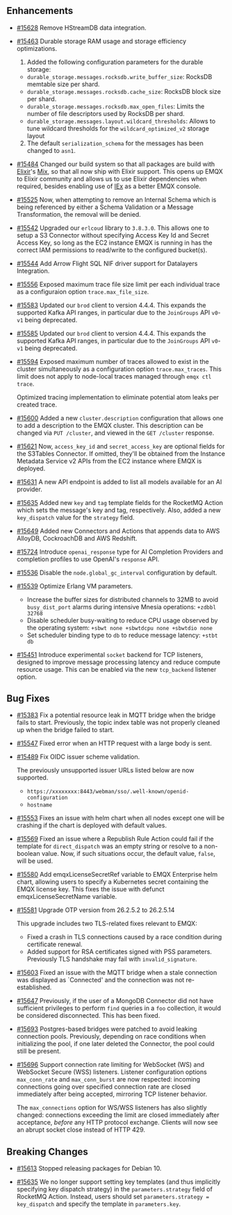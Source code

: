 # <VSN-TAG>

## Enhancements

- [#15628](https://github.com/emqx/emqx/pull/15628) Remove HStreamDB data integration.

- [#15463](https://github.com/emqx/emqx/pull/15463) Durable storage RAM usage and storage efficiency optimizations.

  1. Added the following configuration parameters for the durable storage:

  - `durable_storage.messages.rocksdb.write_buffer_size`: RocksDB memtable size per shard.
  - `durable_storage.messages.rocksdb.cache_size`: RocksDB block size per shard.
  - `durable_storage.messages.rocksdb.max_open_files`: Limits the number of file descriptors used by RocksDB per shard.
  - `durable_storage.messages.layout.wildcard_thresholds`: Allows to tune wildcard thresholds for the `wildcard_optimized_v2` storage layout

  2. The default `serialization_schema` for the messages has been changed to `asn1`.

- [#15484](https://github.com/emqx/emqx/pull/15484) Changed our build system so that all packages are build with [Elixir](https://elixir-lang.org/)'s [Mix](https://hexdocs.pm/elixir/introduction-to-mix.html), so that all now ship with Elixir support.  This opens up EMQX to Elixir community and allows us to use Elixir dependencies when required, besides enabling use of [IEx](https://hexdocs.pm/iex/IEx.html) as a better EMQX console.

- [#15525](https://github.com/emqx/emqx/pull/15525) Now, when attempting to remove an Internal Schema which is being referenced by either a Schema Validation or a Message Transformation, the removal will be denied.

- [#15542](https://github.com/emqx/emqx/pull/15542) Upgraded our `erlcoud` library to `3.8.3.0`.  This allows one to setup a S3 Connector without specifying Access Key Id and Secret Access Key, so long as the EC2 instance EMQX is running in has the correct IAM permissions to read/write to the configured bucket(s).

- [#15544](https://github.com/emqx/emqx/pull/15544) Add Arrow Flight SQL NIF driver support for Datalayers Integration.

- [#15556](https://github.com/emqx/emqx/pull/15556) Exposed maximum trace file size limit per each individual trace as a configuraion option `trace.max_file_size`.

- [#15583](https://github.com/emqx/emqx/pull/15583) Updated our `brod` client to version 4.4.4.  This expands the supported Kafka API ranges, in particular due to the `JoinGroups` API `v0`-`v1` being deprecated.

- [#15585](https://github.com/emqx/emqx/pull/15585) Updated our `brod` client to version 4.4.4. This expands the supported Kafka API ranges, in particular due to the `JoinGroups` API `v0`-`v1` being deprecated.

- [#15594](https://github.com/emqx/emqx/pull/15594) Exposed maximum number of traces allowed to exist in the cluster simultaneously as a configuration option `trace.max_traces`. This limit does not apply to node-local traces managed through `emqx ctl trace`.

  Optimized tracing implementation to eliminate potential atom leaks per created trace.

- [#15600](https://github.com/emqx/emqx/pull/15600) Added a new `cluster.description` configuration that allows one to add a description to the EMQX cluster.  This description can be changed via `PUT /cluster`, and viewed in the `GET /cluster` response.

- [#15621](https://github.com/emqx/emqx/pull/15621) Now, `access_key_id` and `secret_access_key` are optional fields for the S3Tables Connector.  If omitted, they'll be obtained from the Instance Metadata Service v2 APIs from the EC2 instance where EMQX is deployed.

- [#15631](https://github.com/emqx/emqx/pull/15631) A new API endpoint is added to list all models available for an AI provider.

- [#15635](https://github.com/emqx/emqx/pull/15635) Added new `key` and `tag` template fields for the RocketMQ Action which sets the message's key and tag, respectively.  Also, added a new `key_dispatch` value for the `strategy` field.

- [#15649](https://github.com/emqx/emqx/pull/15649) Added new Connectors and Actions that appends data to AWS AlloyDB, CockroachDB and AWS Redshift.

- [#15724](https://github.com/emqx/emqx/pull/15724) Introduce `openai_response` type for AI Completion Providers and completion profiles to use OpenAI's `response` API.

- [#15536](https://github.com/emqx/emqx/pull/15536) Disable the `node.global_gc_interval` configuration by default.

- [#15539](https://github.com/emqx/emqx/pull/15539) Optimize Erlang VM parameters.

  - Increase the buffer sizes for distributed channels to 32MB to avoid `busy_dist_port` alarms during intensive Mnesia operations: `+zdbbl 32768`
  - Disable scheduler busy-waiting to reduce CPU usage observed by the operating system: `+sbwt none +sbwtdcpu none +sbwtdio none`
  - Set scheduler binding type to `db` to reduce message latency: `+stbt db`

- [#15451](https://github.com/emqx/emqx/pull/15451) Introduce experimental `socket` backend for TCP listeners, designed to improve message processing latency and reduce compute resource usage. This can be enabled via the new `tcp_backend` listener option.

## Bug Fixes

- [#15383](https://github.com/emqx/emqx/pull/15383) Fix a potential resource leak in MQTT bridge when the bridge fails to start. Previously, the topic index table was not properly cleaned up when the bridge failed to start.

- [#15547](https://github.com/emqx/emqx/pull/15547) Fixed error when an HTTP request with a large body is sent.

- [#15489](https://github.com/emqx/emqx/pull/15489) Fix OIDC issuer scheme validation.

  The previously unsupported issuer URLs listed below are now supported.

  - `https://xxxxxxxx:8443/webman/sso/.well-known/openid-configuration`
  - `hostname`

- [#15553](https://github.com/emqx/emqx/pull/15553) Fixes an issue with helm chart when all nodes except one will be crashing if the chart is deployed with default values.

- [#15569](https://github.com/emqx/emqx/pull/15569) Fixed an issue where a Republish Rule Action could fail if the template for `direct_dispatch` was an empty string or resolve to a non-boolean value.  Now, if such situations occur, the default value, `false`, will be used.

- [#15580](https://github.com/emqx/emqx/pull/15580) Add emqxLicenseSecretRef variable to EMQX Enterprise helm chart, allowing users to specify a Kubernetes secret containing the EMQX license key. This fixes the issue with defunct emqxLicenseSecretName variable.

- [#15581](https://github.com/emqx/emqx/pull/15581) Upgrade OTP version from 26.2.5.2 to 26.2.5.14

  This upgrade includes two TLS-related fixes relevant to EMQX:

  - Fixed a crash in TLS connections caused by a race condition during certificate renewal.
  - Added support for RSA certificates signed with PSS parameters. Previously TLS handshake may fail with `invalid_signature`.


- [#15603](https://github.com/emqx/emqx/pull/15603) Fixed an issue with the MQTT bridge when a stale connection was displayed as `Connected' and the connection was not re-established.

- [#15647](https://github.com/emqx/emqx/pull/15647) Previously, if the user of a MongoDB Connector did not have sufficient privileges to perform `find` queries in a `foo` collection, it would be considered disconnected.  This has been fixed.

- [#15693](https://github.com/emqx/emqx/pull/15693) Postgres-based bridges were patched to avoid leaking connection pools.  Previously, depending on race conditions when initializing the pool, if one later deleted the Connector, the pool could still be present.

- [#15696](https://github.com/emqx/emqx/pull/15696) Support connection rate limiting for WebSocket (WS) and WebSocket Secure (WSS) listeners. Listener configuration options `max_conn_rate` and `max_conn_burst` are now respected: incoming connections going over specified connection rate are closed immediately after being accepted, mirroring TCP listener behavior.

  The `max_connections` option for WS/WSS listeners has also slightly changed: connections exceeding the limit are closed immediately after acceptance, _before_ any HTTP protocol exchange. Clients will now see an abrupt socket close instead of HTTP 429.

## Breaking Changes

- [#15613](https://github.com/emqx/emqx/pull/15613) Stopped releasing packages for Debian 10.

- [#15635](https://github.com/emqx/emqx/pull/15635) We no longer support setting key templates (and thus implicitly specifying key dispatch strategy) in the `parameters.strategy` field of RocketMQ Action.  Instead, users should set `parameters.strategy = key_dispatch` and specify the template in `parameters.key`.

